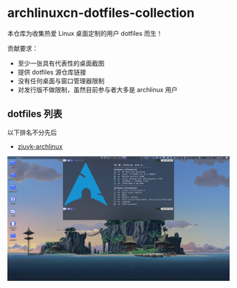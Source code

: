 # archlinuxcn-dotfiles-collection

本仓库为收集热爱 Linux 桌面定制的用户 dotfiles 而生！

贡献要求：

- 至少一张具有代表性的桌面截图
- 提供 dotfiles 源仓库链接
- 没有任何桌面与窗口管理器限制
- 对发行版不做限制，虽然目前参与者大多是 archlinux 用户

## dotfiles 列表

以下排名不分先后

- [zjuyk-archlinux](https://github.com/zjuyk/dotfiles)

![archlinux](./screenshots/zjuyk-archlinux-1.png)


